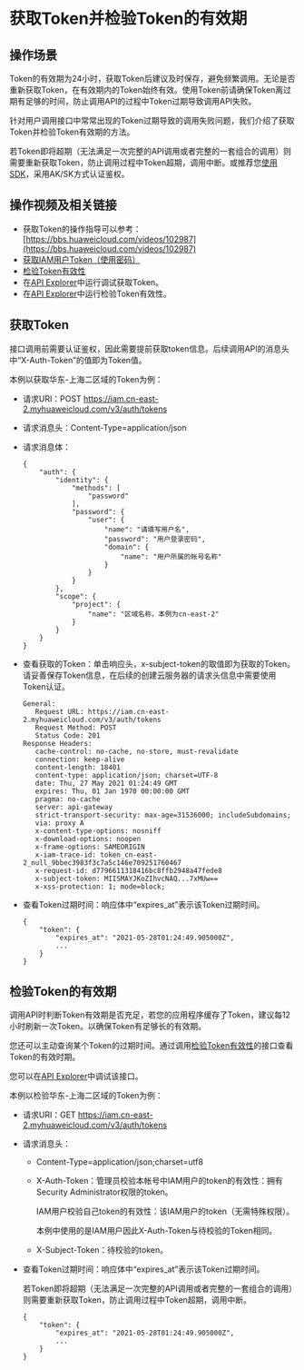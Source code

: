 # 获取Token并检验Token的有效期<a name="ecs_04_0008"></a>

## 操作场景<a name="section5686113311205"></a>

Token的有效期为24小时，获取Token后建议及时保存，避免频繁调用。无论是否重新获取Token，在有效期内的Token始终有效。使用Token前请确保Token离过期有足够的时间，防止调用API的过程中Token过期导致调用API失败。

针对用户调用接口中常常出现的Token过期导致的调用失败问题，我们介绍了获取Token并检验Token有效期的方法。

若Token即将超期（无法满足一次完整的API调用或者完整的一套组合的调用）则需要重新获取Token，防止调用过程中Token超期，调用中断。或推荐您[使用SDK](https://support.huaweicloud.com/sdkreference-ecs/ecs_sdk_0101.html)，采用AK/SK方式认证鉴权。

## 操作视频及相关链接<a name="section8351217162618"></a>

-   获取Token的操作指导可以参考：[https://bbs.huaweicloud.com/videos/102987](https://bbs.huaweicloud.com/videos/102987)
-   [获取IAM用户Token（使用密码）](https://support.huaweicloud.com/api-iam/iam_30_0001.html)
-   [检验Token有效性](https://support.huaweicloud.com/api-iam/iam_30_0004.html)
-   在[API Explorer](https://apiexplorer.developer.huaweicloud.com/apiexplorer/doc?product=IAM&api=KeystoneCreateUserTokenByPassword)中运行调试获取Token。
-   在[API Explorer](https://apiexplorer.developer.huaweicloud.com/apiexplorer/doc?product=IAM&api=KeystoneValidateToken)中运行检验Token有效性。

## 获取Token<a name="section1769514236234"></a>

接口调用前需要认证鉴权，因此需要提前获取token信息。后续调用API的消息头中“X-Auth-Token”的值即为Token值。

本例以获取华东-上海二区域的Token为例：

-   请求URI：POST https://iam.cn-east-2.myhuaweicloud.com/v3/auth/tokens
-   请求消息头：Content-Type=application/json
-   请求消息体：

    ```
    {
        "auth": {
            "identity": {
                "methods": [
                    "password"
                ],
                "password": {
                    "user": {
                        "name": "请填写用户名",
                        "password": "用户登录密码",
                        "domain": {
                            "name": "用户所属的帐号名称"
                        }
                    }
                }
            },
            "scope": {
                "project": {
                    "name": "区域名称，本例为cn-east-2"
                }
            }
        }
    }
    ```


-   查看获取的Token：单击响应头，x-subject-token的取值即为获取的Token。请妥善保存Token信息，在后续的创建云服务器的请求头信息中需要使用Token认证。

    ```
    General:
       Request URL: https://iam.cn-east-2.myhuaweicloud.com/v3/auth/tokens
       Request Method: POST
       Status Code: 201
    Response Headers:
       cache-control: no-cache, no-store, must-revalidate
       connection: keep-alive
       content-length: 18401
       content-type: application/json; charset=UTF-8
       date: Thu, 27 May 2021 01:24:49 GMT
       expires: Thu, 01 Jan 1970 00:00:00 GMT
       pragma: no-cache
       server: api-gateway
       strict-transport-security: max-age=31536000; includeSubdomains;
       via: proxy A
       x-content-type-options: nosniff
       x-download-options: noopen
       x-frame-options: SAMEORIGIN
       x-iam-trace-id: token_cn-east-2_null_9bbec3983f3c7a5c146e709251760467
       x-request-id: d7796611318416bc8ffb2948a47fede8
       x-subject-token: MIISMAYJKoZIhvcNAQ...7xMUw==
       x-xss-protection: 1; mode=block;
    ```

-   查看Token过期时间：响应体中“expires\_at”表示该Token过期时间。

    ```
    {
    	"token": {
    		"expires_at": "2021-05-28T01:24:49.905000Z",
            ...
    	}
    }
    ```


## 检验Token的有效期<a name="section99501635172312"></a>

调用API时判断Token有效期是否充足，若您的应用程序缓存了Token，建议每12小时刷新一次Token。以确保Token有足够长的有效期。

您还可以主动查询某个Token的过期时间。通过调用[检验Token有效性](https://support.huaweicloud.com/api-iam/iam_30_0004.html)的接口查看Token的有效时期。

您可以在[API Explorer](https://apiexplorer.developer.huaweicloud.com/apiexplorer/doc?product=IAM&api=KeystoneValidateToken)中调试该接口。

本例以检验华东-上海二区域的Token为例：

-   请求URI：GET https://iam.cn-east-2.myhuaweicloud.com/v3/auth/tokens
-   请求消息头：
    -   Content-Type=application/json;charset=utf8
    -   X-Auth-Token：管理员校验本帐号中IAM用户的token的有效性：拥有Security Administrator权限的token。

        IAM用户校验自己token的有效性：该IAM用户的token（无需特殊权限）。

        本例中使用的是IAM用户因此X-Auth-Token与待校验的Token相同。

    -   X-Subject-Token：待校验的token。

-   查看Token过期时间：响应体中“expires\_at”表示该Token过期时间。

    若Token即将超期（无法满足一次完整的API调用或者完整的一套组合的调用）则需要重新获取Token，防止调用过程中Token超期，调用中断。

    ```
    {
    	"token": {
    		"expires_at": "2021-05-28T01:24:49.905000Z",
            ...
    	}
    }
    ```


